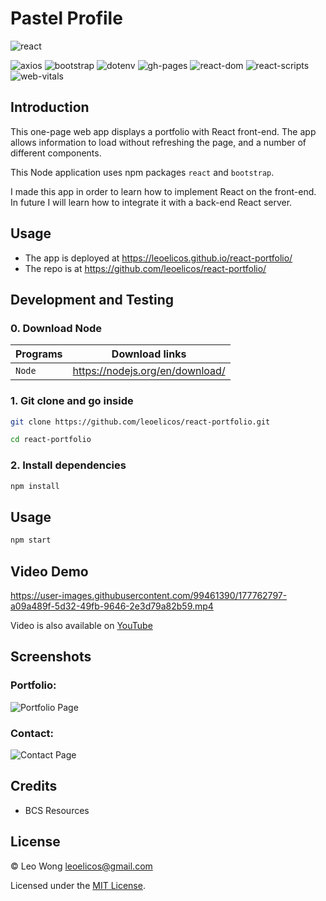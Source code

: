 # Pastel Profile

![react](https://img.shields.io/badge/18.2.0-0?label=react.js&style=for-the-badge&labelColor=white&color=black)

![axios](https://img.shields.io/badge/0.27.2-0?label=axios&style=flat-square&labelColor=gray&color=black) ![bootstrap](https://img.shields.io/badge/5.1.3-0?label=bootstrap&style=flat-square&labelColor=gray&color=black) ![dotenv](https://img.shields.io/badge/16.0.1-0?label=dotenv&style=flat-square&labelColor=gray&color=black) ![gh-pages](https://img.shields.io/badge/4.0.0-0?label=gh-pages&style=flat-square&labelColor=gray&color=black) ![react-dom](https://img.shields.io/badge/18.2.0-0?label=react-dom&style=flat-square&labelColor=gray&color=black) ![react-scripts](https://img.shields.io/badge/react-scripts-0?label=5.0.1&style=flat-square&labelColor=gray&color=black) ![web-vitals](https://img.shields.io/badge/2.1.4-0?label=web-vitals&style=flat-square&labelColor=gray&color=black)

## Introduction

This one-page web app displays a portfolio with React front-end. The app allows information to load without refreshing the page, and a number of different components.

This Node application uses npm packages `react` and `bootstrap`.

I made this app in order to learn how to implement React on the front-end. In future I will learn how to integrate it with a back-end React server.

## Usage

- The app is deployed at https://leoelicos.github.io/react-portfolio/
- The repo is at https://github.com/leoelicos/react-portfolio/

## Development and Testing

### 0. Download Node

| Programs | Download links                  |
| -------- | ------------------------------- |
| `Node`   | https://nodejs.org/en/download/ |

### 1. Git clone and go inside

```sh
git clone https://github.com/leoelicos/react-portfolio.git

cd react-portfolio
```

### 2. Install dependencies

```sh
npm install
```

## Usage

```sh
npm start
```

## Video Demo

https://user-images.githubusercontent.com/99461390/177762797-a09a489f-5d32-49fb-9646-2e3d79a82b59.mp4

Video is also available on [YouTube](https://www.youtube.com/watch?v=BbqqPncO04s)

## Screenshots

### Portfolio:

![Portfolio Page](https://user-images.githubusercontent.com/99461390/177762818-3619b286-bf90-42ce-8301-70274113d6b7.jpg)

### Contact:

![Contact Page](https://user-images.githubusercontent.com/99461390/177762811-fd841f9d-4e51-4f99-b655-61f8a2e4fa63.jpg)

## Credits

- BCS Resources

## License

&copy; Leo Wong <leoelicos@gmail.com>

Licensed under the [MIT License](./LICENSE).

